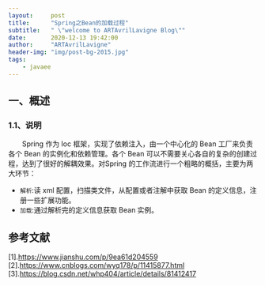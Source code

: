 ```yaml
---
layout:     post
title:      "Spring之Bean的加载过程"
subtitle:   " \"welcome to ARTAvrilLavigne Blog\""
date:       2020-12-13 19:42:00
author:     "ARTAvrilLavigne"
header-img: "img/post-bg-2015.jpg"
tags:
    - javaee
---
```

## 一、概述<br>

### 1.1、说明<br>

　　Spring 作为 Ioc 框架，实现了依赖注入，由一个中心化的 Bean 工厂来负责各个 Bean 的实例化和依赖管理。各个 Bean 可以不需要关心各自的复杂的创建过程，达到了很好的解耦效果。对Spring 的工作流进行一个粗略的概括，主要为两大环节：<br>
* `解析`:读 xml 配置，扫描类文件，从配置或者注解中获取 Bean 的定义信息，注册一些扩展功能。<br>
* `加载`:通过解析完的定义信息获取 Bean 实例。<br>




## 参考文献<br>

[1].https://www.jianshu.com/p/9ea61d204559<br>
[2].https://www.cnblogs.com/wyq178/p/11415877.html<br>
[3].https://blog.csdn.net/whp404/article/details/81412417<br>
